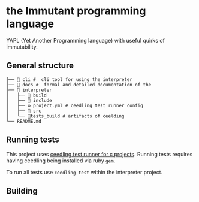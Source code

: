 # the Immutant programming language
YAPL (Yet Another Programming language) with useful quirks of immutability.

## General structure

```
├── 📁 cli #  cli tool for using the interpreter
├── 📁 docs #  formal and detailed documentation of the 
├── 📁 interpreter 
│   ├── 📁 build
│   ├── 📁 include 
│   ├── ⚙️ project.yml # ceedling test runner config
│   ├── 📁 src 
│   └── 📁tests_build # artifacts of ceelding
└── README.md
```

## Running tests

This project uses [ceedling test runner for c projects]().
Running tests requires having ceedling being installed via ruby `gem`.

To run all tests use `ceedling test` within the interpreter project.

## Building